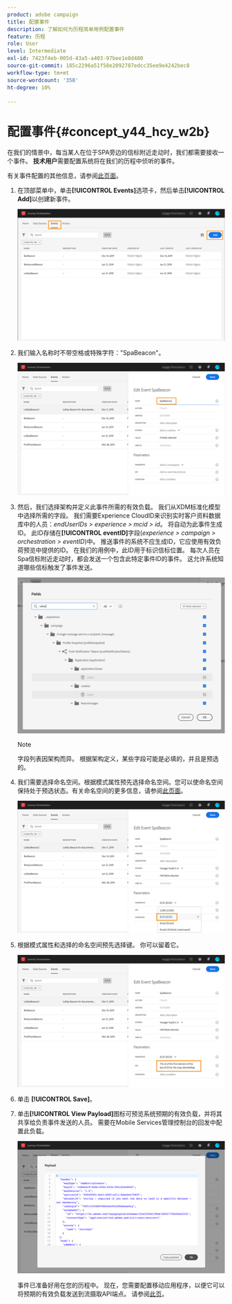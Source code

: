 ```yaml
---
product: adobe campaign
title: 配置事件
description: 了解如何为历程简单用例配置事件
feature: 历程
role: User
level: Intermediate
exl-id: 7423f4eb-005d-43a5-a403-97bee1e8d480
source-git-commit: 185c2296a51f58e2092787edcc35ee9e4242bec8
workflow-type: tm+mt
source-wordcount: '358'
ht-degree: 10%

---
```


# 配置事件{#concept_y44_hcy_w2b}

在我们的情景中，每当某人在位于SPA旁边的信标附近走动时，我们都需要接收一个事件。 **技术用户**&#x200B;需要配置系统将在我们的历程中侦听的事件。

有关事件配置的其他信息，请参阅[此页面](../event/about-events.md)。

1. 在顶部菜单中，单击&#x200B;**[!UICONTROL Events]**&#x200B;选项卡，然后单击&#x200B;**[!UICONTROL Add]**&#x200B;以创建新事件。

   ![](../assets/journeyuc1_1.png)

1. 我们输入名称时不带空格或特殊字符：&quot;SpaBeacon&quot;。

   ![](../assets/journeyuc1_2.png)

1. 然后，我们选择架构并定义此事件所需的有效负载。 我们从XDM标准化模型中选择所需的字段。 我们需要Experience CloudID来识别实时客户资料数据库中的人员：_endUserIDs > experience > mcid > id_。 将自动为此事件生成ID。 此ID存储在&#x200B;**[!UICONTROL eventID]**&#x200B;字段(_experience > campaign > orchestration > eventID_)中。 推送事件的系统不应生成ID，它应使用有效负荷预览中提供的ID。 在我们的用例中，此ID用于标识信标位置。 每次人员在Spa信标附近走动时，都会发送一个包含此特定事件ID的事件。 这允许系统知道哪些信标触发了事件发送。

   ![](../assets/journeyuc1_3.png)

   >[!NOTE]
   >
   >字段列表因架构而异。 根据架构定义，某些字段可能是必填的，并且是预选的。

1. 我们需要选择命名空间。根据模式属性预先选择命名空间。您可以使命名空间保持处于预选状态。有关命名空间的更多信息，请参阅[此页面](../event/selecting-the-namespace.md)。

   ![](../assets/journeyuc1_6.png)

1. 根据模式属性和选择的命名空间预先选择键。 你可以留着它。

   ![](../assets/journeyuc1_5.png)

1. 单击 **[!UICONTROL Save]**。

1. 单击&#x200B;**[!UICONTROL View Payload]**&#x200B;图标可预览系统预期的有效负载，并将其共享给负责事件发送的人员。 需要在Mobile Services管理控制台的回发中配置此负载。

   ![](../assets/journeyuc1_7.png)

   事件已准备好用在您的历程中。 现在，您需要配置移动应用程序，以便它可以将预期的有效负载发送到流摄取API端点。 请参阅[此页](../event/additional-steps-to-send-events-to-journey-orchestration.md)。
